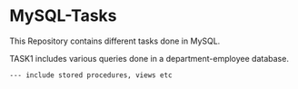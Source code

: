 # MySQL-Tasks
This Repository contains different tasks done in MySQL.

TASK1 includes various queries done in a department-employee database.

    --- include stored procedures, views etc
